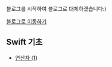 블로그를 시작하여 블로그로 대체하겠습니다:)

[블로그로 이동하기](https://torch-ray.tistory.com/)

## Swift 기초
- [연산자 (1)](https://torch-ray.tistory.com/14)
